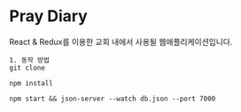 # Pray Diary

React & Redux를 이용한 교회 내에서 사용될 웹애플리케이션입니다.

```
1. 동작 방법
git clone 

npm install

npm start && json-server --watch db.json --port 7000 

